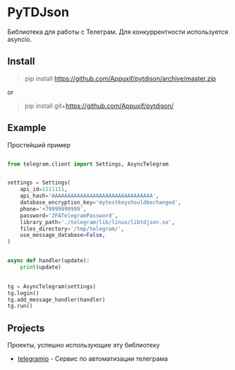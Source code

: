 # PyTDJson

Библиотека для работы с Телеграм. Для конкуррентности используется asyncio.

## Install

> pip install https://github.com/Appuxif/pytdjson/archive/master.zip  

or  

> pip install git+https://github.com/Appuxif/pytdjson/

## Example

Простейший пример

```py

from telegram.client import Settings, AsyncTelegram


settings = Settings(
    api_id=1111111,
    api_hash='AAAAAAAAAAAAAAAAAAAAAAAAAAAAAAAA',
    database_encryption_key='mytestkeyshouldbechanged',
    phone='+79999999999',
    password='2FATelegramPassword',
    library_path='./telegram/lib/linux/libtdjson.so',
    files_directory='/tmp/telegram/',
    use_message_database=False,
)


async def handler(update):
    print(update)

    
tg = AsyncTelegram(settings)
tg.login()
tg.add_message_handler(handler)
tg.run()

```

## Projects
Проекты, успешно использующие эту библиотеку  

* [telegramio](https://telegramio.space) - Сервис по автоматизации телеграма
